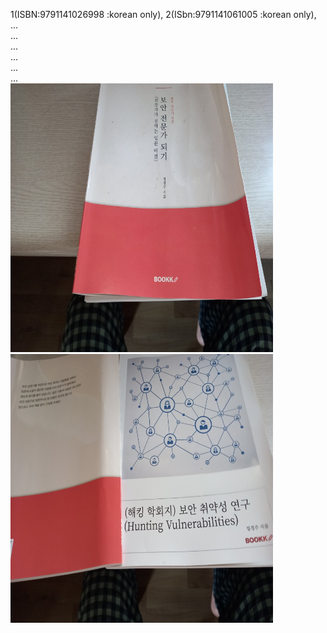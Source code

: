 1(ISBN:9791141026998 :korean only), 2(ISbn:9791141061005 :korean only), ...
<br>
...
<br>
...
<br>
...
<br>
...
<br>
...<br>
<img src="https://github.com/tkopppop/bookshare/blob/main/book1.jpeg" height=430 width=420><img src="https://github.com/tkopppop/bookshare/blob/main/book1.2.jpeg" height=430 width=420><br>
